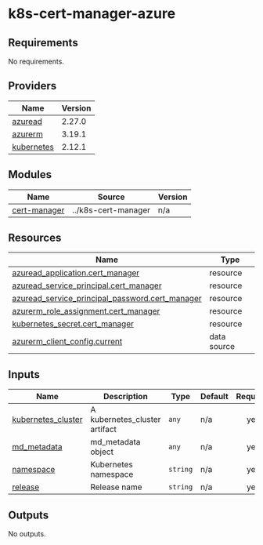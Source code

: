 # k8s-cert-manager-azure

<!-- BEGINNING OF PRE-COMMIT-TERRAFORM DOCS HOOK -->
## Requirements

No requirements.

## Providers

| Name | Version |
|------|---------|
| <a name="provider_azuread"></a> [azuread](#provider\_azuread) | 2.27.0 |
| <a name="provider_azurerm"></a> [azurerm](#provider\_azurerm) | 3.19.1 |
| <a name="provider_kubernetes"></a> [kubernetes](#provider\_kubernetes) | 2.12.1 |

## Modules

| Name | Source | Version |
|------|--------|---------|
| <a name="module_cert-manager"></a> [cert-manager](#module\_cert-manager) | ../k8s-cert-manager | n/a |

## Resources

| Name | Type |
|------|------|
| [azuread_application.cert_manager](https://registry.terraform.io/providers/hashicorp/azuread/latest/docs/resources/application) | resource |
| [azuread_service_principal.cert_manager](https://registry.terraform.io/providers/hashicorp/azuread/latest/docs/resources/service_principal) | resource |
| [azuread_service_principal_password.cert_manager](https://registry.terraform.io/providers/hashicorp/azuread/latest/docs/resources/service_principal_password) | resource |
| [azurerm_role_assignment.cert_manager](https://registry.terraform.io/providers/hashicorp/azurerm/latest/docs/resources/role_assignment) | resource |
| [kubernetes_secret.cert_manager](https://registry.terraform.io/providers/hashicorp/kubernetes/latest/docs/resources/secret) | resource |
| [azurerm_client_config.current](https://registry.terraform.io/providers/hashicorp/azurerm/latest/docs/data-sources/client_config) | data source |

## Inputs

| Name | Description | Type | Default | Required |
|------|-------------|------|---------|:--------:|
| <a name="input_kubernetes_cluster"></a> [kubernetes\_cluster](#input\_kubernetes\_cluster) | A kubernetes\_cluster artifact | `any` | n/a | yes |
| <a name="input_md_metadata"></a> [md\_metadata](#input\_md\_metadata) | md\_metadata object | `any` | n/a | yes |
| <a name="input_namespace"></a> [namespace](#input\_namespace) | Kubernetes namespace | `string` | n/a | yes |
| <a name="input_release"></a> [release](#input\_release) | Release name | `string` | n/a | yes |

## Outputs

No outputs.
<!-- END OF PRE-COMMIT-TERRAFORM DOCS HOOK -->
